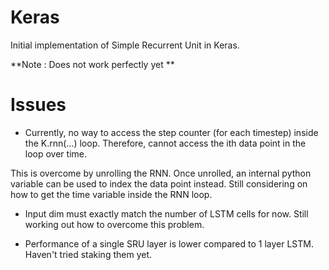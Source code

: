 # Keras 
Initial implementation of Simple Recurrent Unit in Keras.

**Note : Does not work perfectly yet **

# Issues

- Currently, no way to access the step counter (for each timestep) inside the K.rnn(...) loop. Therefore, cannot access the ith data point in the loop over time. 

This is overcome by unrolling the RNN. Once unrolled, an internal python variable can be used to index the data point instead. Still considering on how to get the time variable inside the RNN loop.

- Input dim must exactly match the number of LSTM cells for now. Still working out how to overcome this problem.

- Performance of a single SRU layer is lower compared to 1 layer LSTM. Haven't tried staking them yet.
